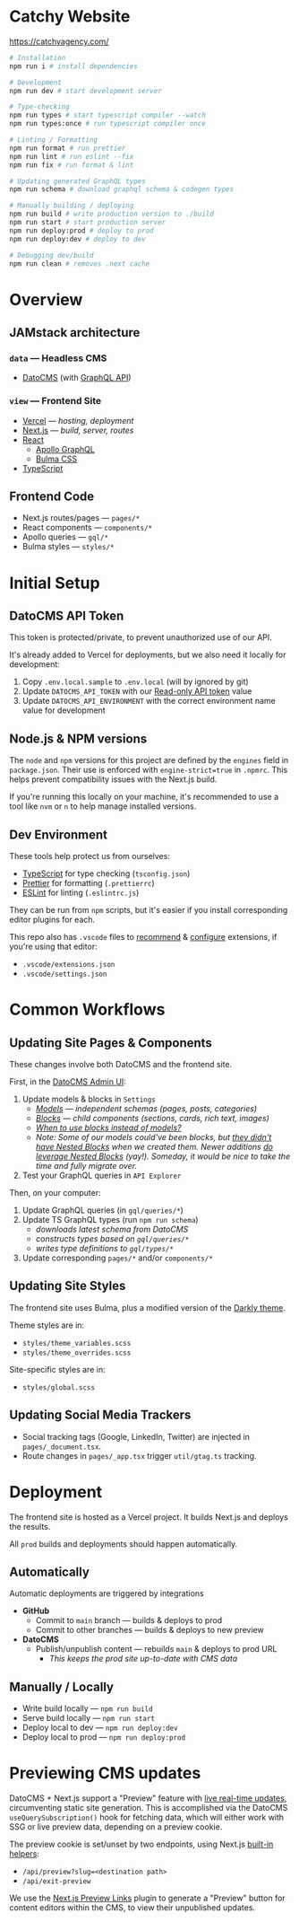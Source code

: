 # Catchy Website

https://catchyagency.com/

```sh
# Installation
npm run i # install dependencies

# Development
npm run dev # start development server

# Type-checking
npm run types # start typescript compiler --watch
npm run types:once # run typescript compiler once

# Linting / Formatting
npm run format # run prettier
npm run lint # run eslint --fix
npm run fix # run format & lint

# Updating generated GraphQL types
npm run schema # download graphql schema & codegen types

# Manually building / deploying
npm run build # write production version to ./build
npm run start # start production server
npm run deploy:prod # deploy to prod
npm run deploy:dev # deploy to dev

# Debugging dev/build
npm run clean # removes .next cache
```

# Overview

## JAMstack architecture

### `data` — Headless CMS

- [DatoCMS](https://datocms.com/) (with [GraphQL API](https://www.datocms.com/docs/content-delivery-api))

### `view` — Frontend Site

- [Vercel](https://vercel.com/) — _hosting, deployment_
- [Next.js](https://nextjs.org/) — _build, server, routes_
- [React](https://reactjs.org/)
  - [Apollo GraphQL](https://www.apollographql.com/)
  - [Bulma CSS](https://bulma.io/)
- [TypeScript](https://www.typescriptlang.org/)

## Frontend Code

- Next.js routes/pages — `pages/*`
- React components — `components/*`
- Apollo queries — `gql/*`
- Bulma styles — `styles/*`

# Initial Setup

## DatoCMS API Token

This token is protected/private, to prevent unauthorized use of our API.

It's already added to Vercel for deployments, but we also need it locally for development:

1. Copy `.env.local.sample` to `.env.local` (will by ignored by git)
2. Update `DATOCMS_API_TOKEN` with our [Read-only API token](https://catchy.admin.datocms.com/admin/access_tokens/84520/edit) value
3. Update `DATOCMS_API_ENVIRONMENT` with the correct environment name value for development

## Node.js & NPM versions

The `node` and `npm` versions for this project are defined by the `engines` field in `package.json`. Their use is enforced with `engine-strict=true` in `.npmrc`. This helps prevent compatibility issues with the Next.js build.

If you're running this locally on your machine, it's recommended to use a tool like `nvm` or `n` to help manage installed versions.

## Dev Environment

These tools help protect us from ourselves:

- [TypeScript](https://www.typescriptlang.org/) for type checking (`tsconfig.json`)
- [Prettier](https://prettier.io/) for formatting (`.prettierrc`)
- [ESLint](https://eslint.org/) for linting (`.eslintrc.js`)

They can be run from `npm` scripts, but it's easier if you install corresponding editor plugins for each.

This repo also has `.vscode` files to [recommend](https://code.visualstudio.com/docs/editor/extension-marketplace#_workspace-recommended-extensions) & [configure](https://code.visualstudio.com/docs/getstarted/settings#_workspace-settings) extensions, if you're using that editor:

- `.vscode/extensions.json`
- `.vscode/settings.json`

# Common Workflows

## Updating Site Pages & Components

These changes involve both DatoCMS and the frontend site.

First, in the [DatoCMS Admin UI](https://catchy.admin.datocms.com/):

1. Update models & blocks in `Settings`
   - _[Models](https://www.datocms.com/docs/content-modelling) — independent schemas (pages, posts, categories)_
   - _[Blocks](https://www.datocms.com/docs/content-modelling/blocks) — child components (sections, cards, rich text, images)_
   - _[When to use blocks instead of models?](https://www.datocms.com/docs/content-modelling/blocks#when-to-use-blocks-instead-of-models)_
   - _Note: Some of our models could've been blocks, but [they didn't have Nested Blocks](https://community.datocms.com/t/nested-blocks/283/37) when we created them. Newer additions [do leverage Nested Blocks](https://community.datocms.com/t/nested-blocks/283/58) (yay!). Someday, it would be nice to take the time and fully migrate over._
1. Test your GraphQL queries in `API Explorer`

Then, on your computer:

1. Update GraphQL queries (in `gql/queries/*`)
1. Update TS GraphQL types (run `npm run schema`)
   - _downloads latest schema from DatoCMS_
   - _constructs types based on `gql/queries/*`_
   - _writes type definitions to `gql/types/*`_
1. Update corresponding `pages/*` and/or `components/*`

## Updating Site Styles

The frontend site uses Bulma, plus a modified version of the [Darkly theme](https://jenil.github.io/bulmaswatch/darkly/).

Theme styles are in:

- `styles/theme_variables.scss`
- `styles/theme_overrides.scss`

Site-specific styles are in:

- `styles/global.scss`

## Updating Social Media Trackers

- Social tracking tags (Google, LinkedIn, Twitter) are injected in `pages/_document.tsx`.
- Route changes in `pages/_app.tsx` trigger `util/gtag.ts` tracking.

# Deployment

The frontend site is hosted as a Vercel project. It builds Next.js and deploys the results.

All `prod` builds and deployments should happen automatically.

## Automatically

Automatic deployments are triggered by integrations

- **GitHub**
  - Commit to `main` branch — builds & deploys to prod
  - Commit to other branches — builds & deploys to new preview
- **DatoCMS**
  - Publish/unpublish content — rebuilds `main` & deploys to prod URL
    - _This keeps the prod site up-to-date with CMS data_

## Manually / Locally

- Write build locally — `npm run build`
- Serve build locally — `npm run start`
- Deploy local to dev — `npm run deploy:dev`
- Deploy local to prod — `npm run deploy:prod`

# Previewing CMS updates

DatoCMS + Next.js support a "Preview" feature with [live real-time updates](https://github.com/datocms/react-datocms#live-real-time-updates), circumventing static site generation. This is accomplished via the DatoCMS `useQuerySubscription()` hook for fetching data, which will either work with SSG or live preview data, depending on a preview cookie.

The preview cookie is set/unset by two endpoints, using Next.js [built-in helpers](https://nextjs.org/docs/advanced-features/preview-mode):

- `/api/preview?slug=<destination path>`
- `/api/exit-preview`

We use the [Next.js Preview Links](https://www.datocms.com/marketplace/plugins/i/datocms-plugin-nextjs-preview) plugin to generate a "Preview" button for content editors within the CMS, to view their unpublished updates.
